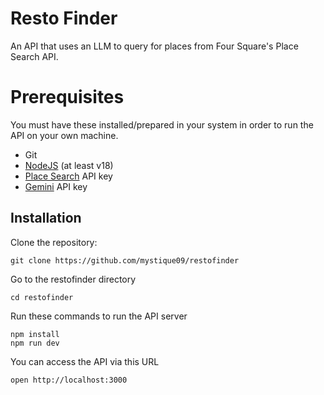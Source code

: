 # Resto Finder
An API that uses an LLM to query for places from Four Square's Place Search API.

# Prerequisites
You must have these installed/prepared in your system in order to run the API on your own machine.
- Git
- [NodeJS](http://nodejs.org/) (at least v18)
- [Place Search](https://docs.foursquare.com/developer/reference/place-search?example=fetch) API key
- [Gemini](https://gemini.google.com/) API key

## Installation

Clone the repository:
```nushell
git clone https://github.com/mystique09/restofinder
```

Go to the restofinder directory
```nushell
cd restofinder
```

Run these commands to run the API server
```nushell
npm install
npm run dev
```

You can access the API via this URL
```nushell
open http://localhost:3000
```
